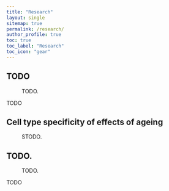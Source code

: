 ```yaml
---
title: "Research"
layout: single
sitemap: true
permalink: /research/
author_profile: true
toc: true
toc_label: "Research"
toc_icon: "gear"
---
```




## TODO
<figure>
  <img src="/assets/images/TODO.png" alt="">
  <figcaption> TODO. </figcaption>
</figure>
TODO


## Cell type specificity of effects of ageing
<figure>
  <img src="/assets/images/TODO.png" alt="">
  <figcaption> STODO.</figcaption>
</figure>



## TODO.
<figure>
  <img src="/assets/images/TODO.png" alt="">
  <figcaption> TODO. </figcaption>
</figure>
TODO